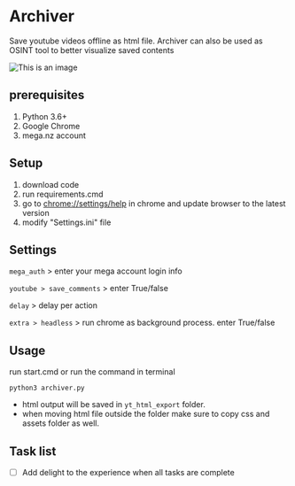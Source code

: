 # Archiver
Save youtube videos offline as html file. Archiver can also be used as OSINT tool to better visualize saved contents

![This is an image](https://myoctocat.com/assets/images/base-octocat.svg)

## prerequisites
1. Python 3.6+
2. Google Chrome
3. mega.nz account

## Setup
1. download code
2. run requirements.cmd
3. go to [chrome://settings/help](chrome://settings/help) in chrome and update browser to the latest version
4. modify "Settings.ini" file

## Settings
`mega_auth` > enter your mega account login info

`youtube > save_comments` > enter True/false

`delay` > delay per action

`extra > headless` > run chrome as background process. enter True/false

## Usage
run start.cmd or run the command in terminal
```
python3 archiver.py
``` 
- html output will be saved in `yt_html_export` folder.
- when moving html file outside the folder make sure to copy css and assets folder as well.

## Task list
- [ ] Add delight to the experience when all tasks are complete
